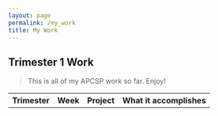 ```yaml
---
layout: page
permalink: /my_work
title: My Work
---
```


## Trimester 1 Work
> This is all  of my APCSP work so far. Enjoy!

<table>
    <tr>
     <th>Trimester</th>
     <th>Week</th>
     <th>Project</th>
     <th>What it accomplishes</th>
    </tr>